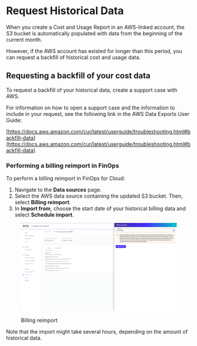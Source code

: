 # Request Historical Data

When you create a Cost and Usage Report in an AWS-linked account, the S3 bucket is automatically populated with data from the beginning of the current month.&#x20;

However, if the AWS account has existed for longer than this period, you can request a backfill of historical cost and usage data.

## Requesting a backfill of your cost data

To request a backfill of your historical data, create a support case with AWS.&#x20;

For information on how to open a support case and the information to include in your request, see the following link in the AWS Data Exports User Guide:

[https://docs.aws.amazon.com/cur/latest/userguide/troubleshooting.html#backfill-data](https://docs.aws.amazon.com/cur/latest/userguide/troubleshooting.html#backfill-data)

### Performing a billing reimport in FinOps <a href="#perform-a-billing-reimport" id="perform-a-billing-reimport"></a>

To perform a billing reimport in FinOps for Cloud:

1. Navigate to the **Data sources** page.
2. Select the AWS data source containing the updated S3 bucket. Then, select **Billing reimport**.
3. In **Import from**, choose the start date of your historical billing data and select **Schedule import**.&#x20;

<figure><img src="../../../.gitbook/assets/aws_billing_reimport.png" alt=""><figcaption><p>Billing reimport</p></figcaption></figure>

Note that the import might take several hours, depending on the amount of historical data.
